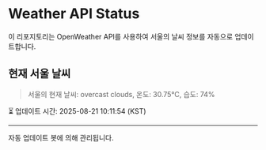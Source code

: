 
# Weather API Status

이 리포지토리는 OpenWeather API를 사용하여 서울의 날씨 정보를 자동으로 업데이트합니다.

## 현재 서울 날씨
> 서울의 현재 날씨: overcast clouds, 온도: 30.75°C, 습도: 74%

⏳ 업데이트 시간: 2025-08-21 10:11:54 (KST)

---
자동 업데이트 봇에 의해 관리됩니다.
